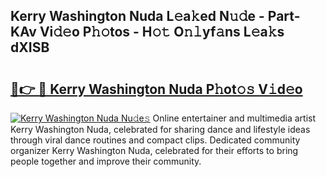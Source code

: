 ## Kerry Washington Nuda L𝚎a𝚔ed N𝚞𝚍e - Part-KAv Vi𝚍𝚎o P𝚑𝚘tos - H𝚘𝚝 O𝚗𝚕yf𝚊ns L𝚎a𝚔s dXISB

# <h2><a href="http://kf25l6.oniu.top/?m=Kerry+Washington+Nuda">🔗👉 🔴 Kerry Washington Nuda P𝚑ot𝚘𝚜 V𝚒d𝚎o</a></h2>

[![Kerry Washington Nuda Nu𝚍e𝚜](https://i.imgur.com/0qMVB7G.gif)](http://kf25l6.oniu.top/?m=Kerry+Washington+Nuda)
Online entertainer and multimedia artist Kerry Washington Nuda, celebrated for sharing dance and lifestyle ideas through viral dance routines and compact clips. Dedicated community organizer Kerry Washington Nuda, celebrated for their efforts to bring people together and improve their community.  
